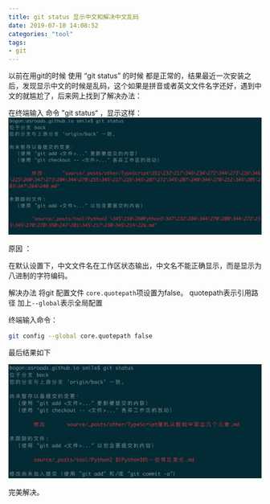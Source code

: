 ```yaml
---
title: git status 显示中文和解决中文乱码
date: 2019-07-10 14:08:52
categories: "tool"
tags:
- git
---
```


以前在用git的时候 使用 “git status” 的时候 都是正常的，结果最近一次安装之后，发现显示中文的时候是乱码，这个如果是拼音或者英文文件名字还好，遇到中文的就尴尬了，后来网上找到了解决办法：

<!-- more -->

在终端输入 命令 ”git status“  ，显示这样：
![image-20190717141534186](git-status-显示中文和解决中文乱码/image-20190717141534186.png)

原因 ：

在默认设置下，中文文件名在工作区状态输出，中文名不能正确显示，而是显示为八进制的字符编码。

解决办法 
将git 配置文件 `core.quotepath`项设置为false。 quotepath表示引用路径  加上`--global`表示全局配置

终端输入命令：

```bash
git config --global core.quotepath false
```

最后结果如下

![image-20190717141732026](git-status-显示中文和解决中文乱码/image-20190717141732026.png)

完美解决。